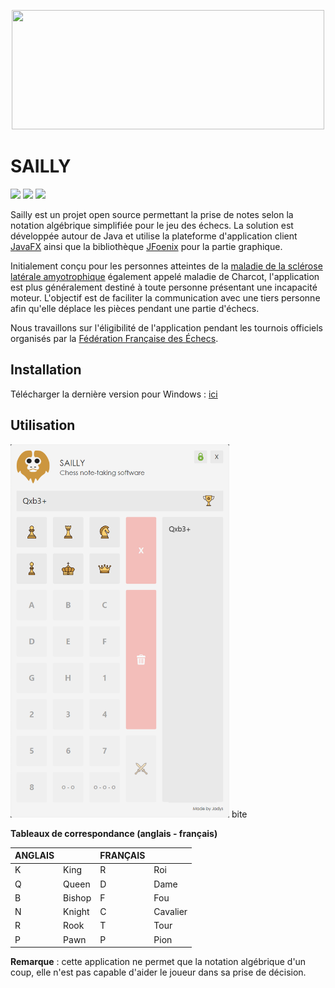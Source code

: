 
<p align="center"><img src="https://imgur.com/TzJhj0v.png" width="500" height="191"></p>

# SAILLY

![](https://img.shields.io/badge/version-0.1-blue) ![](https://img.shields.io/badge/utilisation%20en%20club-oui-green) ![](https://img.shields.io/badge/utilisation%20en%20tournois-travail%20en%20cours-red)

Sailly est un projet open source permettant la prise de notes selon la notation algébrique simplifiée pour le jeu des échecs. La solution est développée autour de Java et utilise la plateforme d'application client [JavaFX](https://openjfx.io/) ainsi que la bibliothèque [JFoenix](https://github.com/sshahine/JFoenix) pour la partie graphique.

Initialement conçu pour les personnes atteintes de la [maladie  de la sclérose latérale amyotrophique](https://www.inserm.fr/information-en-sante/dossiers-information/sclerose-laterale-amyotrophique-sla-maladie-charcot) également appelé maladie de Charcot, l'application est plus généralement destiné à toute personne présentant une incapacité moteur. L'objectif est de faciliter la communication avec une tiers personne afin qu'elle déplace les pièces pendant une partie d'échecs.


Nous travaillons sur l'éligibilité de l'application pendant les tournois officiels organisés par la [Fédération Française des Échecs](http://www.echecs.asso.fr/).



## Installation

Télécharger la dernière version pour Windows : [ici](/releases/latest)

## Utilisation

 <img src=".github/assets/example.png" width="350" height="597">  bite



**Tableaux de correspondance (anglais - français)**

| ANGLAIS |        | FRANÇAIS |          |
| ------- | ------ | -------- | -------- |
| K       | King   | R        | Roi      |
| Q       | Queen  | D        | Dame     |
| B       | Bishop | F        | Fou      |
| N       | Knight | C        | Cavalier |
| R       | Rook   | T        | Tour     |
| P       | Pawn   | P        | Pion     |



**Remarque** : cette application ne permet que la notation algébrique d'un coup, elle n'est pas capable d'aider le joueur dans sa prise de décision.
